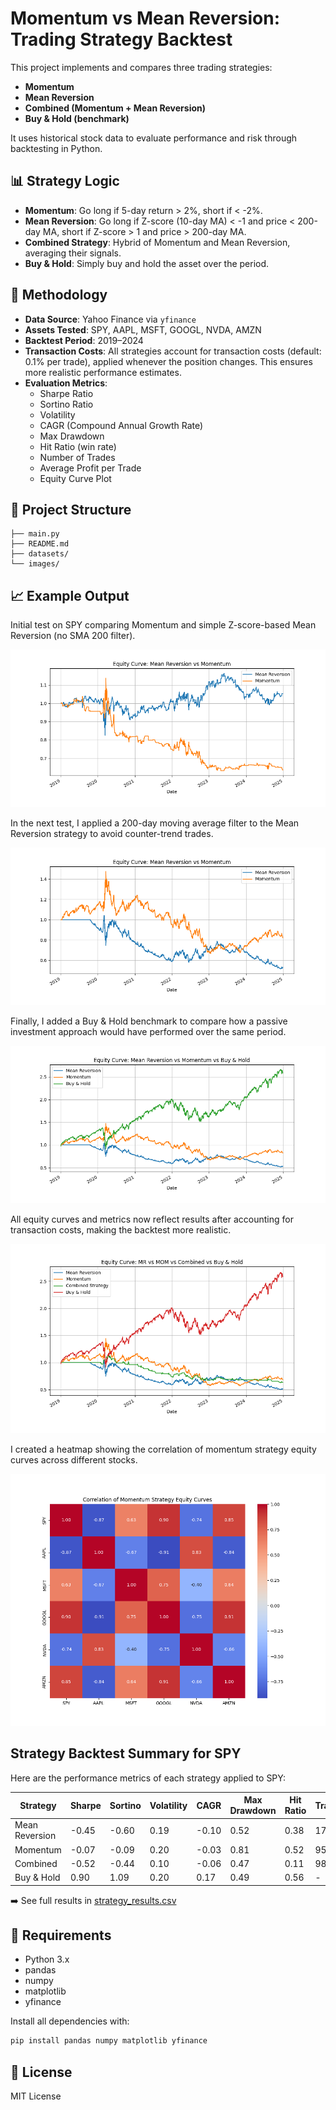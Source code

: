 # Momentum vs Mean Reversion: Trading Strategy Backtest

This project implements and compares three trading strategies:

- **Momentum**
- **Mean Reversion**
- **Combined (Momentum + Mean Reversion)**
- **Buy & Hold (benchmark)**

It uses historical stock data to evaluate performance and risk through backtesting in Python.

## 📊 Strategy Logic

- **Momentum**: Go long if 5-day return > 2%, short if < -2%.
- **Mean Reversion**: Go long if Z-score (10-day MA) < -1 and price < 200-day MA, short if Z-score > 1 and price > 200-day MA.
- **Combined Strategy**: Hybrid of Momentum and Mean Reversion, averaging their signals.
- **Buy & Hold**: Simply buy and hold the asset over the period.

## 🧪 Methodology

- **Data Source**: Yahoo Finance via `yfinance`
- **Assets Tested**: SPY, AAPL, MSFT, GOOGL, NVDA, AMZN
- **Backtest Period**: 2019–2024
- **Transaction Costs**: All strategies account for transaction costs (default: 0.1% per trade), applied whenever the position changes. This ensures more realistic performance estimates.
- **Evaluation Metrics**:
  - Sharpe Ratio
  - Sortino Ratio
  - Volatility
  - CAGR (Compound Annual Growth Rate)
  - Max Drawdown
  - Hit Ratio (win rate)
  - Number of Trades
  - Average Profit per Trade
  - Equity Curve Plot

## 📁 Project Structure

```
├── main.py       
├── README.md    
├── datasets/                
└── images/

```

## 📈 Example Output

Initial test on SPY comparing Momentum and simple Z-score-based Mean Reversion (no SMA 200 filter).

![Equity Curve Example](example_output.png)

In the next test, I applied a 200-day moving average filter to the Mean Reversion strategy to avoid counter-trend trades.

![Equity Curve Example  2](output_2.png)

Finally, I added a Buy & Hold benchmark to compare how a passive investment approach would have performed over the same period.

![Equity Curve Example  3](output_3.png)

All equity curves and metrics now reflect results after accounting for transaction costs, making the backtest more realistic.

![Equity Curve Example  4](output_4.png)

I created a heatmap showing the correlation of momentum strategy equity curves across different stocks.

![Heatmap Example  1](output_5.png)

## Strategy Backtest Summary for SPY

Here are the performance metrics of each strategy applied to SPY:

| Strategy       | Sharpe | Sortino | Volatility | CAGR  | Max Drawdown | Hit Ratio | Trades | Avg Profit/Trade | Ticker |
|----------------|--------|---------|------------|-------|---------------|-----------|--------|------------------|--------|
| Mean Reversion | -0.45  | -0.60   | 0.19       | -0.10 | 0.52          | 0.38      | 17     | -0.0023          | SPY    |
| Momentum       | -0.07  | -0.09   | 0.20       | -0.03 | 0.81          | 0.52      | 95     | 0.0011           | SPY    |
| Combined       | -0.52  | -0.44   | 0.10       | -0.06 | 0.47          | 0.11      | 98     | 0.0002           | SPY    |
| Buy & Hold     | 0.90   | 1.09    | 0.20       | 0.17  | 0.49          | 0.56      | -      | -                | SPY    |

➡️ See full results in [strategy_results.csv](strategy_results.csv)

## 🔧 Requirements

- Python 3.x
- pandas
- numpy
- matplotlib
- yfinance

Install all dependencies with:

```bash
pip install pandas numpy matplotlib yfinance
```

## 📃 License
MIT License